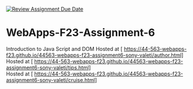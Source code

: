 [![Review Assignment Due Date](https://classroom.github.com/assets/deadline-readme-button-24ddc0f5d75046c5622901739e7c5dd533143b0c8e959d652212380cedb1ea36.svg)](https://classroom.github.com/a/b9NC0g7h)
# WebApps-F23-Assignment-6
Introduction to Java Script and DOM
Hosted at [ https://44-563-webapps-f23.github.io/44563-webapps-f23-assignment6-sony-valeti/author.html]<br>
Hosted at [ https://44-563-webapps-f23.github.io/44563-webapps-f23-assignment6-sony-valeti/tips.html]<br>
Hosted at [ https://44-563-webapps-f23.github.io/44563-webapps-f23-assignment6-sony-valeti/cruise.html]

